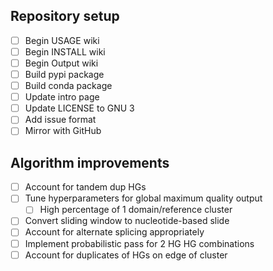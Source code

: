## Repository setup
- [ ] Begin USAGE wiki
- [ ] Begin INSTALL wiki
- [ ] Begin Output wiki
- [ ] Build pypi package
- [ ] Build conda package
- [ ] Update intro page
- [ ] Update LICENSE to GNU 3
- [ ] Add issue format
- [ ] Mirror with GitHub

## Algorithm improvements
- [ ] Account for tandem dup HGs
- [ ] Tune hyperparameters for global maximum quality output
	- [ ] High percentage of 1 domain/reference cluster
- [ ] Convert sliding window to nucleotide-based slide
- [ ] Account for alternate splicing appropriately
- [ ] Implement probabilistic pass for 2 HG HG combinations
- [ ] Account for duplicates of HGs on edge of cluster
